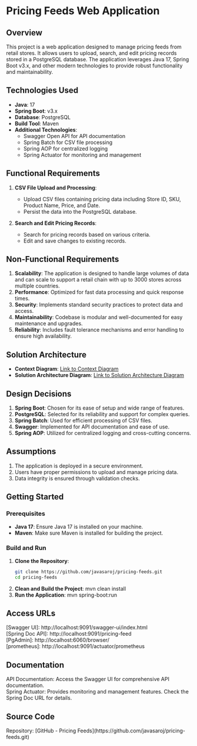 # Pricing Feeds Web Application

## Overview

This project is a web application designed to manage pricing feeds from retail stores. It allows users to upload, search, and edit pricing records stored in a PostgreSQL database. The application leverages Java 17, Spring Boot v3.x, and other modern technologies to provide robust functionality and maintainability.

## Technologies Used

- **Java**: 17
- **Spring Boot**: v3.x
- **Database**: PostgreSQL
- **Build Tool**: Maven
- **Additional Technologies**:
  - Swagger Open API for API documentation
  - Spring Batch for CSV file processing
  - Spring AOP for centralized logging
  - Spring Actuator for monitoring and management

## Functional Requirements

1. **CSV File Upload and Processing**:
   - Upload CSV files containing pricing data including Store ID, SKU, Product Name, Price, and Date.
   - Persist the data into the PostgreSQL database.

2. **Search and Edit Pricing Records**:
   - Search for pricing records based on various criteria.
   - Edit and save changes to existing records.

## Non-Functional Requirements

1. **Scalability**: The application is designed to handle large volumes of data and can scale to support a retail chain with up to 3000 stores across multiple countries.
2. **Performance**: Optimized for fast data processing and quick response times.
3. **Security**: Implements standard security practices to protect data and access.
4. **Maintainability**: Codebase is modular and well-documented for easy maintenance and upgrades.
5. **Reliability**: Includes fault tolerance mechanisms and error handling to ensure high availability.

## Solution Architecture

- **Context Diagram**: [Link to Context Diagram](#)
- **Solution Architecture Diagram**: [Link to Solution Architecture Diagram](#)

## Design Decisions

1. **Spring Boot**: Chosen for its ease of setup and wide range of features.
2. **PostgreSQL**: Selected for its reliability and support for complex queries.
3. **Spring Batch**: Used for efficient processing of CSV files.
4. **Swagger**: Implemented for API documentation and ease of use.
5. **Spring AOP**: Utilized for centralized logging and cross-cutting concerns.

## Assumptions

1. The application is deployed in a secure environment.
2. Users have proper permissions to upload and manage pricing data.
3. Data integrity is ensured through validation checks.

## Getting Started

### Prerequisites

- **Java 17**: Ensure Java 17 is installed on your machine.
- **Maven**: Make sure Maven is installed for building the project.

### Build and Run

1. **Clone the Repository**:
   ```bash
   git clone https://github.com/javasaroj/pricing-feeds.git
   cd pricing-feeds

2. **Clean and Build the Project**:
mvn clean install<br/>
3. **Run the Application**:
mvn spring-boot:run<br/>
<h2>Access URLs</h2>
[Swagger UI]: http://localhost:9091/swagger-ui/index.html<br/>
[Spring Doc API]: http://localhost:9091/pricing-feed<br/>
[PgAdmin]: http://localhost:6060/browser/<br/>
[prometheus]: http://localhost:9091/actuator/prometheus<br/>
<h2>Documentation</h2>
API Documentation: Access the Swagger UI for comprehensive API documentation.<br/>
Spring Actuator: Provides monitoring and management features. Check the Spring Doc URL for details.<br/>
<h2>Source Code</h2>
Repository: [GitHub - Pricing Feeds](https://github.com/javasaroj/pricing-feeds.git)
